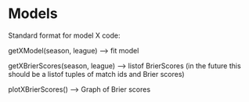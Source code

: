 # Models

Standard format for model X code:

getXModel(season, league) --> fit model

getXBrierScores(season, league) --> listof BrierScores (in the future this should be a listof tuples of match ids and Brier scores)

plotXBrierScores() --> Graph of Brier scores
